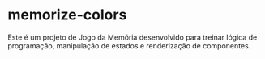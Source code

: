 # memorize-colors
Este é um projeto de Jogo da Memória desenvolvido para treinar lógica de programação, manipulação de estados e renderização de componentes.
